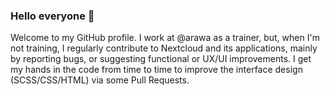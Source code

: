 ### Hello everyone 👋

Welcome to my GitHub profile. 
I work at @arawa as a trainer, but, when I'm not training, I regularly contribute to Nextcloud and its applications, mainly by reporting bugs, or suggesting functional or UX/UI improvements. I get my hands in the code from time to time to improve the interface design (SCSS/CSS/HTML) via some Pull Requests.
